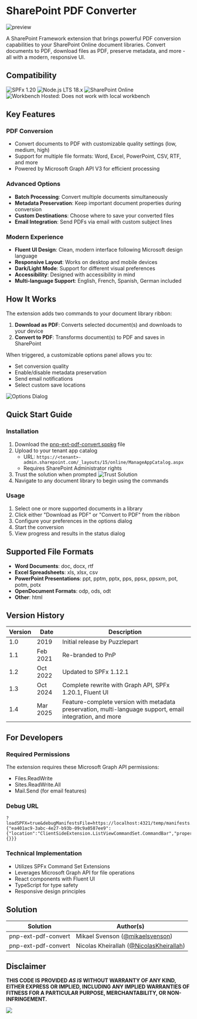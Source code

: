 # SharePoint PDF Converter

![preview](./screenshot.gif "Preview")

A SharePoint Framework extension that brings powerful PDF conversion capabilities to your SharePoint Online document libraries. Convert documents to PDF, download files as PDF, preserve metadata, and more - all with a modern, responsive UI.

## Compatibility

![SPFx 1.20](https://img.shields.io/badge/spfx-1.20.0-green.svg)
![Node.js LTS 18.x](https://img.shields.io/badge/Node.js-LTS%2018.x-green.svg)
![SharePoint Online](https://img.shields.io/badge/SharePoint-Online-red.svg)
![Workbench Hosted: Does not work with local workbench](https://img.shields.io/badge/Workbench-Hosted-yellow.svg "Does not work with local workbench")

## Key Features

### PDF Conversion
- Convert documents to PDF with customizable quality settings (low, medium, high)
- Support for multiple file formats: Word, Excel, PowerPoint, CSV, RTF, and more
- Powered by Microsoft Graph API V3 for efficient processing

### Advanced Options
- **Batch Processing**: Convert multiple documents simultaneously
- **Metadata Preservation**: Keep important document properties during conversion
- **Custom Destinations**: Choose where to save your converted files
- **Email Integration**: Send PDFs via email with custom subject lines

### Modern Experience
- **Fluent UI Design**: Clean, modern interface following Microsoft design language
- **Responsive Layout**: Works on desktop and mobile devices
- **Dark/Light Mode**: Support for different visual preferences
- **Accessibility**: Designed with accessibility in mind
- **Multi-language Support**: English, French, Spanish, German included

## How It Works

The extension adds two commands to your document library ribbon:

1. **Download as PDF**: Converts selected document(s) and downloads to your device
2. **Convert to PDF**: Transforms document(s) to PDF and saves in SharePoint

When triggered, a customizable options panel allows you to:
- Set conversion quality
- Enable/disable metadata preservation
- Send email notifications
- Select custom save locations

![Options Dialog](./options-dialog.png)

## Quick Start Guide

### Installation

1. Download the [pnp-ext-pdf-convert.sppkg](./pnp-ext-pdf-convert.sppkg) file
2. Upload to your tenant app catalog
   - URL: `https://<tenant>-admin.sharepoint.com/_layouts/15/online/ManageAppCatalog.aspx`
   - Requires SharePoint Administrator rights
3. Trust the solution when prompted
   ![Trust Solution](./screenshot-2.png)
4. Navigate to any document library to begin using the commands

### Usage

1. Select one or more supported documents in a library
2. Click either "Download as PDF" or "Convert to PDF" from the ribbon
3. Configure your preferences in the options dialog
4. Start the conversion
5. View progress and results in the status dialog

## Supported File Formats

- **Word Documents**: doc, docx, rtf
- **Excel Spreadsheets**: xls, xlsx, csv
- **PowerPoint Presentations**: ppt, pptm, pptx, pps, ppsx, ppsxm, pot, potm, potx
- **OpenDocument Formats**: odp, ods, odt
- **Other**: html

## Version History

| Version | Date | Description |
|---------|------|-------------|
| 1.0 | 2019 | Initial release by Puzzlepart |
| 1.1 | Feb 2021 | Re-branded to PnP |
| 1.2 | Oct 2022 | Updated to SPFx 1.12.1 |
| 1.3 | Oct 2024 | Complete rewrite with Graph API, SPFx 1.20.1, Fluent UI |
| 1.4 | Mar 2025 | Feature-complete version with metadata preservation, multi-language support, email integration, and more |

## For Developers

### Required Permissions

The extension requires these Microsoft Graph API permissions:
- Files.ReadWrite
- Sites.ReadWrite.All
- Mail.Send (for email features)

### Debug URL

```
?loadSPFX=true&debugManifestsFile=https://localhost:4321/temp/manifests.js&loadSPFX=true&customActions={"ea401ac9-3abc-4e27-b93b-09c9a0587ee9":{"location":"ClientSideExtension.ListViewCommandSet.CommandBar","properties":{}}}
```

### Technical Implementation

- Utilizes SPFx Command Set Extensions
- Leverages Microsoft Graph API for file operations
- React components with Fluent UI
- TypeScript for type safety
- Responsive design principles

## Solution 

| Solution | Author(s) |
|----------|-----------|
| pnp-ext-pdf-convert | Mikael Svenson ([@mikaelsvenson](https://twitter.com/mikaelsvenson)) |
| pnp-ext-pdf-convert | Nicolas Kheirallah ([@NicolasKheirallah](https://twitter.com/NicolasKheirallah)) |

## Disclaimer

**THIS CODE IS PROVIDED *AS IS* WITHOUT WARRANTY OF ANY KIND, EITHER EXPRESS OR IMPLIED, INCLUDING ANY IMPLIED WARRANTIES OF FITNESS FOR A PARTICULAR PURPOSE, MERCHANTABILITY, OR NON-INFRINGEMENT.**

![](https://m365-visitor-stats.azurewebsites.net/sp-dev-fx-extensions/samples/react-command-convert-to-pdf)